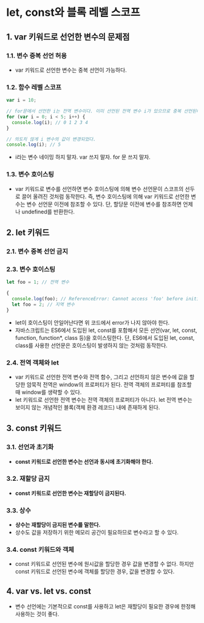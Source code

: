 # let, const와 블록 레벨 스코프
## 1. var 키워드로 선언한 변수의 문제점
### 1.1. 변수 중복 선언 허용
- var 키워드로 선언한 변수는 중복 선언이 가능하다. 

### 1.2. 함수 레벨 스코프
```js
var i = 10;

// for문에서 선언한 i는 전역 변수이다. 이미 선언된 전역 변수 i가 있으므로 중복 선언된다.
for (var i = 0; i < 5; i++) {
  console.log(i); // 0 1 2 3 4
}

// 의도치 않게 i 변수의 값이 변경되었다.
console.log(i); // 5
```

- i라는 변수 네이밍 하지 말자. var 쓰지 말자. for 문 쓰지 말자.

### 1.3. 변수 호이스팅
- var 키워드로 변수를 선언하면 변수 호이스팅에 의해 변수 선언문이 스코프의 선두로 끌어 올려진 것처럼 동작한다. 즉, 변수 호이스팅에 의해 var 키워드로 선언한 변수는 변수 선언문 이전에 참조할 수 있다. 단, 할당문 이전에 변수를 참조하면 언제나 undefined를 반환한다.

## 2. let 키워드
### 2.1. 변수 중복 선언 금지
### 2.3. 변수 호이스팅
```js
let foo = 1; // 전역 변수

{
  console.log(foo); // ReferenceError: Cannot access 'foo' before initialization
  let foo = 2; // 지역 변수
}
```
- let이 호이스팅이 안일어난다면 위 코드에서 error가 나지 않아야 한다.
- 자바스크립트는 ES6에서 도입된 let, const를 포함해서 모든 선언(var, let, const, function, function*, class 등)을 호이스팅한다. 단, ES6에서 도입된 let, const, class를 사용한 선언문은 호이스팅이 발생하지 않는 것처럼 동작한다.

### 2.4. 전역 객체와 let
- var 키워드로 선언한 전역 변수와 전역 함수, 그리고 선언하지 않은 변수에 값을 할당한 암묵적 전역은 window의 프로퍼티가 된다. 전역 객체의 프로퍼티를 참조할 때 window를 생략할 수 있다.
- let 키워드로 선언한 전역 변수는 전역 객체의 프로퍼티가 아니다. let 전역 변수는 보이지 않는 개념적인 블록(객체 환경 레코드) 내에 존재하게 된다.

## 3. const 키워드
### 3.1. 선언과 초기화
- **const 키워드로 선언한 변수는 선언과 동시에 초기화해야 한다.**
### 3.2. 재할당 금지
- **const 키워드로 선언한 변수는 재할당이 금지된다.**

### 3.3. 상수
- **상수는 재할당이 금지된 변수를 말한다.**
- 상수도 값을 저장하기 위한 메모리 공간이 필요하므로 변수라고 할 수 있다.

### 3.4. const 키워드와 객체 
- const 키워드로 선언된 변수에 원시값을 할당한 경우 값을 변경할 수 없다. 하지만 const 키워드로 선언된 변수에 객체를 할당한 경우, 값을 변경할 수 있다. 


## 4. var vs. let vs. const
- 변수 선언에는 기본적으로 const를 사용하고 let은 재할당이 필요한 경우에 한정해 사용하는 것이 좋다.
